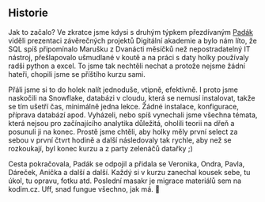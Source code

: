 ## Historie

Jak to začalo? Ve zkratce jsme kdysi s druhým týpkem přezdívaným [Padák](https://padak.keboola.com/) viděli prezentaci závěrečných projektů Digitální akademie a bylo nám líto, že SQL spíš připomínalo Marušku z Dvanácti měsíčků než nepostradatelný IT nástroj, přešlapovalo ušmudlané v koutě a na práci s daty holky používaly radši python a excel. To jsme tak nechtěli nechat a protože nejsme žádní hateři, chopili jsme se příštího kurzu sami.

Přáli jsme si to do holek nalít jednoduše, vtipně, efektivně. I proto jsme naskočili na Snowflake, databázi v cloudu, která se nemusí instalovat, takže se tím ušetří čas, minimálně jedna lekce. Žádné instalace, konfigurace, příprava databází apod. Vyházeli, nebo spíš vynechali jsme všechna témata, která nejsou pro začínajícího analytika důležitá, oholili teorii na dřeň a posunuli ji na konec. Prostě jsme chtěli, aby holky měly první select za sebou v první čtvrt hodině a další následovaly tak rychle, aby než se rozkoukají, byl konec kurzu a z party zelenáčů datařky ;)

Cesta pokračovala, Padák se odpojil a přidala se Veronika, Ondra, Pavla, Dáreček, Anička a další a další. Každý si v kurzu zanechal kousek sebe, tu úkol, tu opravu, fotku atd. Poslední masakr je migrace materiálů sem na kodim.cz. Uff, snad fungue všechno, jak má. 💋
